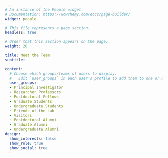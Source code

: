 ```yaml
---
# An instance of the People widget.
# Documentation: https://wowchemy.com/docs/page-builder/
widget: people

# This file represents a page section.
headless: true

# Order that this section appears on the page.
weight: 20

title: Meet the Team
subtitle:

content:
  # Choose which groups/teams of users to display.
  #   Edit `user_groups` in each user's profile to add them to one or more of these groups.
  user_groups:
  - Principal Investigator
  - Researcher Professors
  - Postdoctoral Fellows
  - Graduate Students
  - Undergraduate Students
  - Friends of the Lab
  - Visitors
  - Postdoctoral Alumni
  - Graduate Alumni
  - Undergraduate Alumni
design:
  show_interests: false
  show_role: true
  show_social: true
---
```

